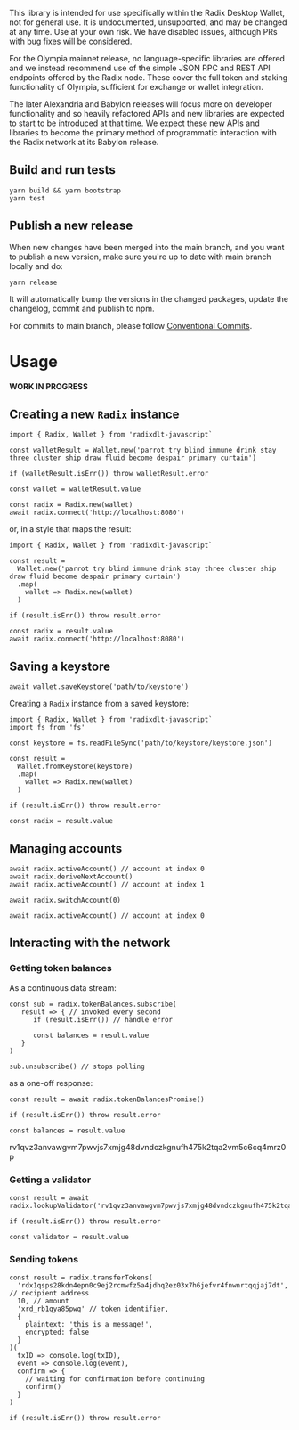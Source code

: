 
This library is intended for use specifically within the Radix Desktop Wallet, not for general use. It is undocumented, unsupported, and may be changed at any time. Use at your own risk.  We have disabled issues, although PRs with bug fixes will be considered.

For the Olympia mainnet release, no language-specific libraries are offered and we instead recommend use of the simple JSON RPC and REST API endpoints offered by the Radix node. These cover the full token and staking functionality of Olympia, sufficient for exchange or wallet integration.

The later Alexandria and Babylon releases will focus more on developer functionality and so heavily refactored APIs and new libraries are expected to start to be introduced at that time. We expect these new APIs and libraries to become the primary method of programmatic interaction with the Radix network at its Babylon release.

## Build and run tests

```
yarn build && yarn bootstrap
yarn test
```

## Publish a new release

When new changes have been merged into the main branch, and you want to publish a new version, make sure you're up to date with main branch locally and do:

```
yarn release
```

It will automatically bump the versions in the changed packages, update the changelog, commit and publish to npm.

For commits to main branch, please follow [Conventional Commits](https://www.conventionalcommits.org/en/v1.0.0/).


# Usage
**WORK IN PROGRESS**

## Creating a new `Radix` instance

```
import { Radix, Wallet } from 'radixdlt-javascript` 

const walletResult = Wallet.new('parrot try blind immune drink stay three cluster ship draw fluid become despair primary curtain')

if (walletResult.isErr()) throw walletResult.error

const wallet = walletResult.value

const radix = Radix.new(wallet)
await radix.connect('http://localhost:8080')
```

or, in a style that maps the result:

```
import { Radix, Wallet } from 'radixdlt-javascript` 

const result =
  Wallet.new('parrot try blind immune drink stay three cluster ship draw fluid become despair primary curtain')
  .map(
    wallet => Radix.new(wallet)
  )

if (result.isErr()) throw result.error

const radix = result.value
await radix.connect('http://localhost:8080')
```


## Saving a keystore

```
await wallet.saveKeystore('path/to/keystore')
```


Creating a `Radix` instance from a saved keystore:

```
import { Radix, Wallet } from 'radixdlt-javascript`
import fs from 'fs'

const keystore = fs.readFileSync('path/to/keystore/keystore.json')

const result =
  Wallet.fromKeystore(keystore)
  .map(
    wallet => Radix.new(wallet)
  )

if (result.isErr()) throw result.error

const radix = result.value
```


## Managing accounts

```
await radix.activeAccount() // account at index 0
await radix.deriveNextAccount()
await radix.activeAccount() // account at index 1

await radix.switchAccount(0)

await radix.activeAccount() // account at index 0
```


## Interacting with the network

### Getting token balances

As a continuous data stream:

```
const sub = radix.tokenBalances.subscribe(
   result => { // invoked every second
      if (result.isErr()) // handle error

      const balances = result.value
   }
)

sub.unsubscribe() // stops polling
```

as a one-off response:

```
const result = await radix.tokenBalancesPromise()

if (result.isErr()) throw result.error

const balances = result.value
```
rv1qvz3anvawgvm7pwvjs7xmjg48dvndczkgnufh475k2tqa2vm5c6cq4mrz0p

### Getting a validator

```
const result = await radix.lookupValidator('rv1qvz3anvawgvm7pwvjs7xmjg48dvndczkgnufh475k2tqa2vm5c6cq4mrz0p')

if (result.isErr()) throw result.error

const validator = result.value
```

### Sending tokens

```
const result = radix.transferTokens(
  'rdx1qsps28kdn4epn0c9ej2rcmwfz5a4jdhq2ez03x7h6jefvr4fnwnrtqqjaj7dt', // recipient address
  10, // amount
  'xrd_rb1qya85pwq' // token identifier,
  {
    plaintext: 'this is a message!',
    encrypted: false
  }
)(
  txID => console.log(txID),
  event => console.log(event),
  confirm => {
    // waiting for confirmation before continuing
    confirm()
  }
)

if (result.isErr()) throw result.error
```




